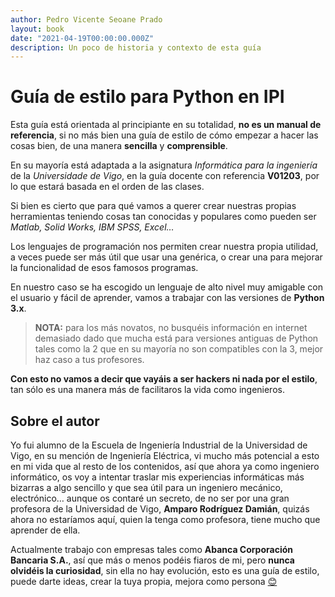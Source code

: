 ```yaml
---
author: Pedro Vicente Seoane Prado
layout: book
date: "2021-04-19T00:00:00.000Z"
description: Un poco de historia y contexto de esta guía
---
```


# Guía de estilo para Python en IPI

Esta guía está orientada al principiante en su totalidad, **no es un manual de referencia**, si no más bien una guía de estilo de cómo empezar a hacer las cosas bien, de una manera **sencilla** y **comprensible**.

En su mayoría está adaptada a la asignatura _Informática para la ingeniería_ de la _Universidade de Vigo_, en la guía docente con referencia **V01203**, por lo que estará basada en el orden de las clases.

Si bien es cierto que para qué vamos a querer crear nuestras propias herramientas teniendo cosas tan conocidas y populares como pueden ser _Matlab, Solid Works, IBM SPSS, Excel…_

Los lenguajes de programación nos permiten crear nuestra propia utilidad, a veces puede ser más útil que usar una genérica, o crear una para mejorar la funcionalidad de esos famosos programas.

En nuestro caso se ha escogido un lenguaje de alto nivel muy amigable con el usuario y fácil de aprender, vamos a trabajar con las versiones de **Python 3.x**.

> **NOTA:** para los más novatos, no busquéis información en internet demasiado dado que mucha está para versiones antiguas de Python tales como la 2 que en su mayoría no son compatibles con la 3, mejor haz caso a tus profesores.

**Con esto no vamos a decir que vayáis a ser hackers ni nada por el estilo**, tan sólo es una manera más de facilitaros la vida como ingenieros.

## Sobre el autor

Yo fui alumno de la Escuela de Ingeniería Industrial de la Universidad de Vigo, en su mención de Ingeniería Eléctrica, vi mucho más potencial a esto en mi vida que al resto de los contenidos, así que ahora ya como ingeniero informático, os voy a intentar traslar mis experiencias informáticas más bizarras a algo sencillo y que sea útil para un ingeniero mecánico, electrónico… aunque os contaré un secreto, de no ser por una gran profesora de la Universidad de Vigo, **Amparo Rodríguez Damián**, quizás ahora no estaríamos aquí, quien la tenga como profesora, tiene mucho que aprender de ella.

Actualmente trabajo con empresas tales como **Abanca Corporación Bancaria S.A.**, así que más o menos podéis fiaros de mi, pero **nunca olvidéis la curiosidad**, sin ella no hay evolución, esto es una guía de estilo, puede darte ideas, crear la tuya propia, mejora como persona [😊](https://emojiterra.com/es/sonrisa/)

